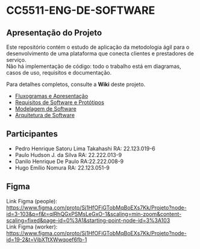 
# CC5511-ENG-DE-SOFTWARE

## Apresentação do Projeto
  
Este repositório contém o estudo de aplicação da metodologia ágil para o desenvolvimento de uma plataforma que conecta clientes e prestadores de serviço.  
Não há implementação de código: todo o trabalho está em diagramas, casos de uso, requisitos e documentação.  

Para detalhes completos, consulte a **Wiki** deste projeto.

- [Fluxogramas e Apresentação](https://github.com/HG0304/CC5511-SIRIUS/wiki/Fluxogramas)
- [Requisitos de Software e Protótipos](https://github.com/HG0304/CC5511-SIRIUS/wiki/Requisitos-de-Software-e-Prot%C3%B3tipos)
- [Modelagem de Software](https://github.com/HG0304/CC5511-SIRIUS/wiki/Modelagem-de-Software)
- [Arquitetura de Software](https://github.com/HG0304/CC5511-SIRIUS/wiki/Arquitetura)


## Participantes
- Pedro Henrique Satoru Lima Takahashi RA: 22.123.019-6
- Paulo Hudson J. da Silva  RA: 22.222.013-9
- Danilo Henrique De Paulo RA:22.222.008-9
- Hugo Emílio Nomura  RA: 22.123.051-9


## Figma
Link Figma (people): https://www.figma.com/proto/Sj1HfOFiGTobMqBoEXs7Kk/Projeto?node-id=3-103&p=f&t=qlRhQGxPSMsLeGxO-1&scaling=min-zoom&content-scaling=fixed&page-id=0%3A1&starting-point-node-id=3%3A103  
Link Figma (worker): https://www.figma.com/proto/Sj1HfOFiGTobMqBoEXs7Kk/Projeto?node-id=19-2&t=VibXTtXWwqoef6fb-1  
